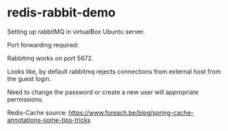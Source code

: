 # redis-rabbit-demo

Setting up rabbitMQ in virtualBox Ubuntu server.

Port forwarding required:

Rabbitmq works on port 5672.

Looks like, by default rabbitmq rejects connections from external host from the guest login.

Need to change the password or create a new user will appropriate permissions.


Redis-Cache source:
https://www.foreach.be/blog/spring-cache-annotations-some-tips-tricks